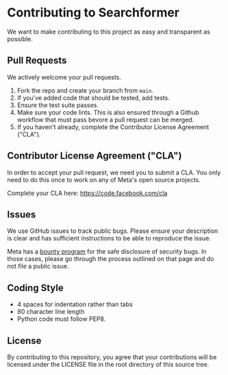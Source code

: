 # Contributing to Searchformer
We want to make contributing to this project as easy and transparent as possible.

## Pull Requests
We actively welcome your pull requests.

1. Fork the repo and create your branch from `main`.
1. If you've added code that should be tested, add tests.
1. Ensure the test suite passes.
1. Make sure your code lints. This is also ensured through a Github workflow that must pass bevore a pull request can be merged.
1. If you haven't already, complete the Contributor License Agreement ("CLA").

## Contributor License Agreement ("CLA")
In order to accept your pull request, we need you to submit a CLA. You only need to do this once to work on any of Meta's open source projects.

Complete your CLA here: <https://code.facebook.com/cla>

## Issues
We use GitHub issues to track public bugs. Please ensure your description is clear and has sufficient instructions to be able to reproduce the issue.

Meta has a [bounty program](https://bugbounty.meta.com/) for the safe disclosure of security bugs.
In those cases, please go through the process outlined on that page and do not file a public issue.

## Coding Style  
* 4 spaces for indentation rather than tabs
* 80 character line length
* Python code must follow PEP8.

## License
By contributing to this repository, you agree that your contributions will be licensed under the LICENSE file in the root directory of this source tree.
